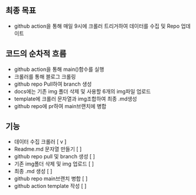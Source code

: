 ## 최종 목표
- github action을 통해 매일 9시에 크롤러 트리거하여 데이터를 수집 및 Repo 업데이트

## 코드의 순차적 흐름
- github action을 통해 main()함수를 실행
- 크롤러를 통해 블로그 크롤링
- github repo Pull하여 branch 생성
- docs에는 기존 img 폴더 삭제 및 사용할 6개의 img파일 업로드
- template에 크롤러 문자열과 img조합하여 최종 .md생성
- github repo에 pr하여 main브랜치에 병합

## 기능
- 데이터 수집 크롤러 [ v ]
- Readme.md 문자열 만들기 [ ]
- github repo pull 및 branch 생성 [ ]
- 기존 img폴더 삭제 및 img 업로드 [ ]
- 최종 .md 생성 [ ]
- github repo main브랜치 병합 [ ]
- github action template 작성 [ ]

